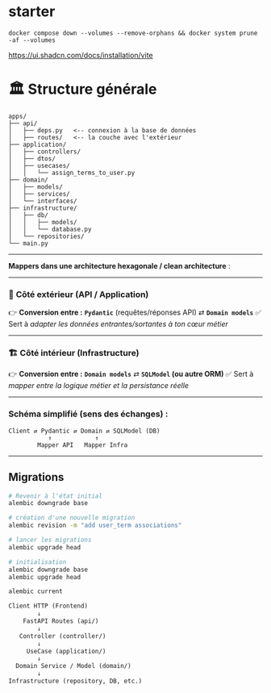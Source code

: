 # starter 

```
docker compose down --volumes --remove-orphans && docker system prune -af --volumes
```

https://ui.shadcn.com/docs/installation/vite

# 🏛 Structure générale

```
apps/
├── api/
│   ├── deps.py   <-- connexion à la base de données
│   ├── routes/   <-- la couche avec l'extérieur 
├── application/
│   ├── controllers/
│   ├── dtos/
│   ├── usecases/
│   │   └── assign_terms_to_user.py
├── domain/
│   ├── models/
│   ├── services/
│   └── interfaces/
├── infrastructure/
│   ├── db/
│   │   ├── models/
│   │   └── database.py
│   └── repositories/
└── main.py
```

---


**Mappers dans une architecture hexagonale / clean architecture** :

---

### 🧭 **Côté extérieur (API / Application)**

👉 **Conversion entre :**
**`Pydantic`** (requêtes/réponses API) ⇄ **`Domain models`**
✅ Sert à *adapter les données entrantes/sortantes à ton cœur métier*

---

### 🏗️ **Côté intérieur (Infrastructure)**

👉 **Conversion entre :**
**`Domain models`** ⇄ **`SQLModel` (ou autre ORM)**
✅ Sert à *mapper entre la logique métier et la persistance réelle*

---

### Schéma simplifié (sens des échanges) :

```
Client ⇄ Pydantic ⇄ Domain ⇄ SQLModel (DB)
           ↑            ↑
        Mapper API   Mapper Infra
```

---

## Migrations

```bash
# Revenir à l'état initial
alembic downgrade base

# création d'une nouvelle migration 
alembic revision -m "add user_term associations"

# lancer les migrations
alembic upgrade head

# initialisation
alembic downgrade base
alembic upgrade head

alembic current
```


```txt
Client HTTP (Frontend)
        ↓
    FastAPI Routes (api/)
        ↓
   Controller (controller/)
        ↓
     UseCase (application/)
        ↓
  Domain Service / Model (domain/)
        ↓
Infrastructure (repository, DB, etc.)
```
